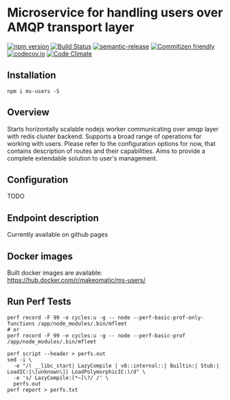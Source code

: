 # Microservice for handling users over AMQP transport layer

[![npm version](https://badge.fury.io/js/ms-users.svg)](https://badge.fury.io/js/ms-users)
[![Build Status](https://semaphoreci.com/api/v1/projects/27a0c3e3-ba64-49e1-a1be-7655eae716b9/632945/shields_badge.svg)](https://semaphoreci.com/makeomatic/ms-users)
[![semantic-release](https://img.shields.io/badge/%20%20%F0%9F%93%A6%F0%9F%9A%80-semantic--release-e10079.svg?style=flat-square)](https://github.com/semantic-release/semantic-release)
[![Commitizen friendly](https://img.shields.io/badge/commitizen-friendly-brightgreen.svg)](http://commitizen.github.io/cz-cli/)
[![codecov.io](https://codecov.io/github/makeomatic/ms-users/coverage.svg?branch=master)](https://codecov.io/github/makeomatic/ms-users?branch=master)
[![Code Climate](https://codeclimate.com/github/makeomatic/ms-users/badges/gpa.svg)](https://codeclimate.com/github/makeomatic/ms-users)

## Installation

`npm i ms-users -S`

## Overview

Starts horizontally scalable nodejs worker communicating over amqp layer with redis cluster backend.
Supports a broad range of operations for working with users. Please refer to the configuration options for now,
that contains description of routes and their capabilities. Aims to provide a complete extendable solution to user's management.

## Configuration

TODO

## Endpoint description

Currently available on github pages

## Docker images

Built docker images are available: https://hub.docker.com/r/makeomatic/ms-users/

## Run Perf Tests
```shell
perf record -F 99 -e cycles:u -g -- node --perf-basic-prof-only-functions /app/node_modules/.bin/mfleet
# or
perf record -F 99 -e cycles:u -g -- node --perf-basic-prof /app/node_modules/.bin/mfleet

perf script --header > perfs.out
sed -i \
  -e "/( __libc_start| LazyCompile | v8::internal::| Builtin:| Stub:| LoadIC:|\[unknown\]| LoadPolymorphicIC:)/d" \
  -e 's/ LazyCompile:[*~]\?/ /' \
  perfs.out
perf report > perfs.txt
```
